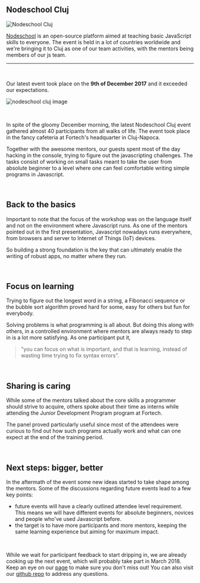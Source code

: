 ## Nodeschool Cluj

![Nodeschool Cluj](https://nodeschool.io/cluj/node_school_logo.jpg)

[Nodeschool](https://nodeschool.io/) is an open-source platform aimed at teaching basic JavaScript skills to everyone. The event is held in a lot of countries worldwide and we're bringing it to Cluj as one of our team activities, with the mentors being members of our js team.

---

<br>

Our latest event took place on the **9th of December 2017** and it exceeded our expectations.

![nodeschool cluj image](https://nodeschool.io/cluj/img1.jpg)

<br>

In spite of the gloomy December morning, the latest Nodeschool Cluj event gathered almost 40 participants from all walks of life. The event took place in the fancy cafeteria at Fortech's headquarter in Cluj-Napoca.

Together with the awesome mentors, our guests spent most of the day hacking in the console, trying to figure out the javascripting challenges. The tasks consist of working on small tasks meant to take the user from absolute beginner to a level where one can feel comfortable writing simple programs in Javascript.



<br>

## Back to the basics
Important to note that the focus of the workshop was on the language itself and not on the environment where Javascript runs. As one of the mentors pointed out in the first presentation, Javascript nowadays runs everywhere, from browsers and server to Internet of Things (IoT) devices. 

So building a strong foundation is the key that can ultimately enable the writing of robust apps, no matter where they run.


<br>

## Focus on learning
Trying to figure out the longest word in a string, a Fibonacci sequence or the bubble sort algorithm proved hard for some, easy for others but fun for everybody. 

Solving problems is what programming is all about. But doing this along with others, in a controlled environment where mentors are always ready to step in is a lot more satisfying. As one participant put it, 
>
> "you can focus on what is important, and that is learning, instead of wasting time trying to fix syntax errors".


<br>

## Sharing is caring
While some of the mentors talked about the core skills a programmer should strive to acquire, others spoke about their time as interns while attending the Junior Development Program program at Fortech.

The panel proved particularly useful since most of the attendees were curious to find out how such programs actually work and what can one expect at the end of the training period. 


<br>

## Next steps: bigger, better

In the aftermath of the event some new ideas started to take shape among the mentors. Some of the discussions regarding future events lead to a few key points:

- future events will have a clearly outlined attendee level requirement. This means we will have different events for absolute beginners, novices and people who've used Javascript before.
- the target is to have more participants and more mentors, keeping the same learning experience but aiming for maximum impact.

<br>

While we wait for participant feedback to start dripping in, we are already cooking up the next event, which will probably take part in March 2018. Keep an eye on our [page](https://nodeschool.io/cluj/) to make sure you don't miss out! You can also visit our [github repo](https://github.com/nodeschool/cluj) to address any questions.
